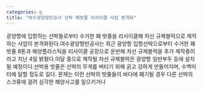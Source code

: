 ```yaml
---
categories: g
title: "여수광양항만공사 선박 폐밧줄 리사이클 사업 본격화"
---
```

광양항에 입항하는 선박들로부터 수거한 폐 밧줄을 리사이클해 차선 규제블럭으로 제작하는 사업이 본격화된다.여수광양항만공사는 최근 광양항 입항선박으로부터 수거한 폐 밧줄 8톤과 해양플라스틱을 리사이클 공장으로 운반해 차선 규제블럭을 추가 제작중이라고 지난 4일 밝혔다.이달 중으로 제작될 차선 규제블럭은 광양항 일반부두 등에 설치될 예정이다.선박용 밧줄은 선박의 무게를 버티기 위해 굵고 강하게 만들어지며, 수백미터에 달할 정도로 길다. 문제는 이런 선박의 밧줄들이 바다에 폐기될 경우 다른 선박의 스크류에 걸려 심각한 해양사고를 일으키거나